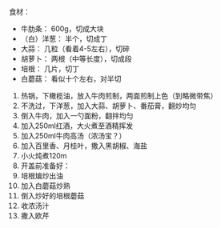 
食材：

* 牛肋条： 600g，切成大块
* （白）洋葱： 半个，切成丁
* 大蒜： 几粒（看着4-5左右），切碎
* 胡萝卜： 两根（中等长度），切成段
* 培根： 几片，切丁
* 白蘑菇： 看似十个左右，对半切


1. 热锅，下橄榄油，放入牛肉煎制，两面煎制上色（到略微带焦）
2. 不洗过，下洋葱，加入大蒜、胡萝卜、番茄膏，翻炒均匀
3. 倒入牛肉，加入一勺面粉，翻拌均匀
4. 加入250ml红酒，大火煮至酒精挥发
5. 加入250ml牛肉高汤（浓汤宝？）
6. 加入百里香、月桂叶，撒入黑胡椒、海盐
7. 小火炖煮120m
8. 开盖前准备好：
  1. 培根煸炒出油
  2. 加入白蘑菇炒熟
9. 倒入炒好的培根蘑菇
10. 收浓汤汁
11. 撒入欧芹
